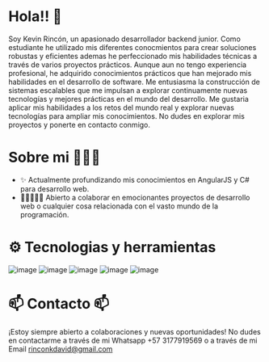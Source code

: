 # Hola!! 👋
 Soy Kevin Rincón, un apasionado desarrollador backend junior. Como estudiante he utilizado mis diferentes conocmientos para crear soluciones robustas y eficientes ademas he perfeccionado mis habilidades técnicas a través de varios proyectos prácticos. Aunque aun no tengo experiencia profesional, he adquirido conocimientos prácticos que han mejorado mis habilidades en el desarrollo de software. Me entusiasma la construcción de sistemas escalables que me impulsan a explorar continuamente nuevas tecnologías y mejores prácticas en el mundo del desarrollo. Me gustaria aplicar mis habilidades a los retos del mundo real y explorar nuevas tecnologías para ampliar mis conocimientos. No dudes en explorar mis proyectos y ponerte en contacto conmigo. 
# Sobre mi 🚀🙋‍♂️
- ✨ Actualmente profundizando mis conocimientos en AngularJS y C# para desarrollo web.
- 🧑🏻‍🤝‍🧑🏻 Abierto a colaborar en emocionantes proyectos de desarrollo web o cualquier cosa relacionada con el vasto mundo de la programación.
# ⚙️ Tecnologias y herramientas
![image](https://github.com/KevinRinc0n/KevinRinc0n/assets/133520088/b9807e2a-abb8-464c-b7bf-2b81bb23f7cd)
![image](https://github.com/KevinRinc0n/KevinRinc0n/assets/133520088/4e197ca2-2d26-4315-833e-2f1f068c2a9a)
![image](https://github.com/KevinRinc0n/KevinRinc0n/assets/133520088/2a62b5d2-ecb8-45f3-ba31-f8d7f9b69c74)
![image](https://github.com/KevinRinc0n/KevinRinc0n/assets/133520088/e43077ca-3286-44e2-b685-3917f37b8fd1)
![image](https://github.com/KevinRinc0n/KevinRinc0n/assets/133520088/7e0f0307-587e-4510-9cff-ac21ef99bd9c)


# 📫 Contacto 📫
¡Estoy siempre abierto a colaboraciones y nuevas oportunidades! No dudes en contactarme a través de mi Whatsapp +57 3177919569 o a través de mi Email rinconkdavid@gmail.com

<!---
KevinRinc0n/KevinRinc0n is a ✨ special ✨ repository because its `README.md` (this file) appears on your GitHub profile.
You can click the Preview link to take a look at your changes.
--->
